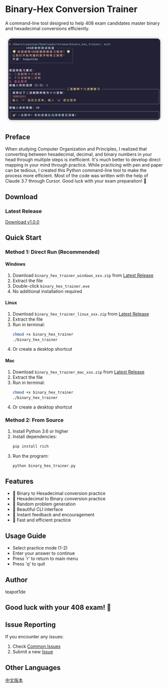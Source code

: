 # Binary-Hex Conversion Trainer

A command-line tool designed to help 408 exam candidates master binary and hexadecimal conversions efficiently.

![Binary-Hex Conversion Trainer](https://github.com/ywh555hhh/binary-hex-trainer/blob/main/figure/figure.png)

## Preface

When studying Computer Organization and Principles, I realized that converting between hexadecimal, decimal, and binary numbers in your head through multiple steps is inefficient. It's much better to develop direct mapping in your mind through practice. While practicing with pen and paper can be tedious, I created this Python command-line tool to make the process more efficient. Most of the code was written with the help of Claude 3.7 through Cursor. Good luck with your exam preparation! 🎉

## Download

### Latest Release

[Download v1.0.0](https://github.com/ywh555hhh/binary-hex-trainer/releases/latest)

## Quick Start

### Method 1: Direct Run (Recommended)

#### Windows

1. Download `binary_hex_trainer_windows_xxx.zip` from [Latest Release](https://github.com/ywh555hhh/binary-hex-trainer/releases/latest)
2. Extract the file
3. Double-click `binary_hex_trainer.exe`
4. No additional installation required

#### Linux

1. Download `binary_hex_trainer_linux_xxx.zip` from [Latest Release](https://github.com/ywh555hhh/binary-hex-trainer/releases/latest)
2. Extract the file
3. Run in terminal:
   ```bash
   chmod +x binary_hex_trainer
   ./binary_hex_trainer
   ```
4. Or create a desktop shortcut

#### Mac

1. Download `binary_hex_trainer_mac_xxx.zip` from [Latest Release](https://github.com/ywh555hhh/binary-hex-trainer/releases/latest)
2. Extract the file
3. Run in terminal:
   ```bash
   chmod +x binary_hex_trainer
   ./binary_hex_trainer
   ```
4. Or create a desktop shortcut

### Method 2: From Source

1. Install Python 3.6 or higher
2. Install dependencies:
   ```bash
   pip install rich
   ```
3. Run the program:
   ```bash
   python binary_hex_trainer.py
   ```

## Features

- 🎯 Binary to Hexadecimal conversion practice
- 🔄 Hexadecimal to Binary conversion practice
- 💫 Random problem generation
- 🎨 Beautiful CLI interface
- 📝 Instant feedback and encouragement
- 🚀 Fast and efficient practice

## Usage Guide

- Select practice mode (1-2)
- Enter your answer to continue
- Press 'r' to return to main menu
- Press 'q' to quit

## Author

teapot1de

## Good luck with your 408 exam! 🎉

## Issue Reporting

If you encounter any issues:

1. Check [Common Issues](https://github.com/ywh555hhh/binary-hex-trainer/issues)
2. Submit a new [Issue](https://github.com/ywh555hhh/binary-hex-trainer/issues/new)

## Other Languages

[中文版本](README_CN.md)
